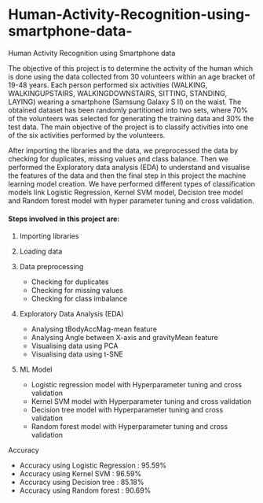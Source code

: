 # Human-Activity-Recognition-using-smartphone-data-

Human Activity Recognition using Smartphone data

The objective of this project is to determine the activity of the human which is done using the data collected from 30 volunteers within an age bracket of 19-48 years. Each person performed six activities (WALKING, WALKINGUPSTAIRS, WALKINGDOWNSTAIRS, SITTING, STANDING, LAYING) wearing a smartphone (Samsung Galaxy S II) on the waist. The obtained dataset has been randomly partitioned into two sets, where 70% of the volunteers was selected for generating the training data and 30% the test data. The main objective of the project is to classify activities into one of the six activities performed by the volunteers.

After importing the libraries and the data, we preprocessed the data by checking for duplicates, missing values and class balance. Then we performed the Exploratory data analysis (EDA) to understand and visualise the features of the data and then the final step in this project the machine learning model creation. We have performed different types of classification models link Logistic Regression, Kernel SVM model, Decision tree model and Random forest model with hyper parameter tuning and cross validation.

#### Steps involved in this project are: 
1. Importing libraries
  
2. Loading data

3. Data preprocessing
   * Checking for duplicates
   * Checking for missing values
   * Checking for class imbalance

4. Exploratory Data Analysis (EDA)
   * Analysing tBodyAccMag-mean feature
   * Analysing Angle between X-axis and gravityMean feature
   * Visualising data using PCA
   * Visualising data using t-SNE

5. ML Model
   * Logistic regression model with Hyperparameter tuning and cross validation
   * Kernel SVM model with Hyperparameter tuning and cross validation
   * Decision tree model with Hyperparameter tuning and cross validation
   * Random forest model with Hyperparameter tuning and cross validation


Accuracy
* Accuracy using Logistic Regression : 95.59%
* Accuracy using Kernel SVM : 96.59%
* Accuracy using Decision tree : 85.18%
* Accuracy using Random forest : 90.69%
